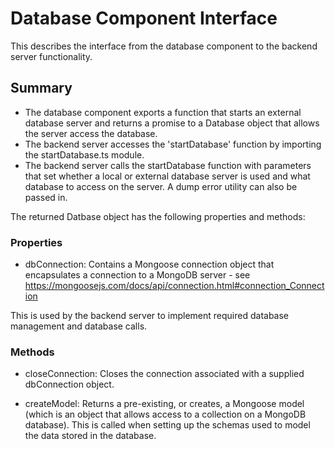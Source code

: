 # Database Component Interface

This describes the interface from the database component to the backend server functionality.

## Summary

- The database component exports a function that starts an external database server and returns a promise to a Database object that allows the server access the database.
- The backend server accesses the 'startDatabase' function by importing the startDatabase.ts module.
- The backend server calls the startDatabase function with parameters that set whether a local or external database server is used and what database to access on the server.  A dump error utility can also be passed in.

The returned Datbase object has the following properties and methods:

### Properties

- dbConnection: Contains a Mongoose connection object that encapsulates a connection to a MongoDB server - see https://mongoosejs.com/docs/api/connection.html#connection_Connection

This is used by the backend server to implement required database management and database calls.

### Methods

- closeConnection: Closes the connection associated with a supplied dbConnection object.

- createModel: Returns a pre-existing, or creates, a Mongoose model (which is an object that allows access to a collection on a MongoDB database).  This is called when setting up the schemas used to model the data stored in the database.
